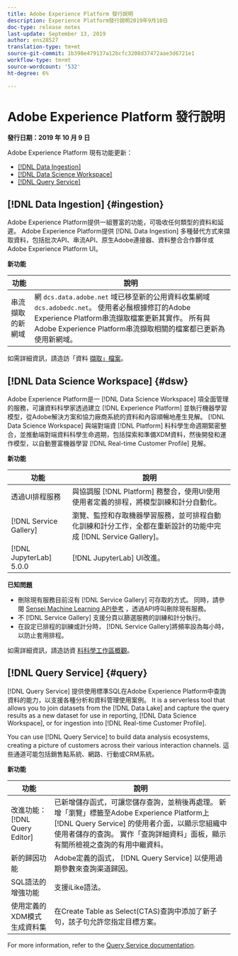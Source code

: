 ```yaml
---
title: Adobe Experience Platform 發行說明
description: Experience Platform發行說明2019年9月10日
doc-type: release notes
last-update: September 13, 2019
author: ens28527
translation-type: tm+mt
source-git-commit: 1b398e479137a12bcfc3208d37472aae3d6721e1
workflow-type: tm+mt
source-wordcount: '532'
ht-degree: 6%

---
```



# Adobe Experience Platform 發行說明

**發行日期：2019 年 10 月 9 日**

Adobe Experience Platform 現有功能更新：

* [[!DNL Data Ingestion]](#ingestion)
* [[!DNL Data Science Workspace]](#dsw)
* [[!DNL Query Service]](#query)

## [!DNL Data Ingestion] {#ingestion}

Adobe Experience Platform提供一組豐富的功能，可吸收任何類型的資料和延遲。 Adobe Experience Platform提供 [!DNL Data Ingestion] 多種替代方式來擷取資料，包括批次API、串流API、原生Adobe連接器、資料整合合作夥伴或Adobe Experience Platform UI。

**新功能**

| 功能 | 說明 |
| ----------- | ---------- |
| 串流擷取的新網域 | 網 `dcs.data.adobe.net` 域已移至新的公用資料收集網域 `dcs.adobedc.net`。 使用者必鬚根據修訂的Adobe Experience Platform串流擷取檔案更新其實作。 所有與Adobe Experience Platform串流擷取相關的檔案都已更新為使用新網域。 |

如需詳細資訊，請造訪「資料 [擷取」檔案](../../ingestion/home.md)。

## [!DNL Data Science Workspace] {#dsw}

Adobe Experience Platform是一 [!DNL Data Science Workspace] 項全面管理的服務，可讓資料科學家透過建立 [!DNL Experience Platform] 並執行機器學習模型，從Adobe解決方案和協力廠商系統的資料和內容順暢地產生見解。 [!DNL Data Science Workspace] 與端對端資 [!DNL Platform] 料科學生命週期緊密整合，並推動端對端資料科學生命週期，包括探索和準備XDM資料，然後開發和運作模型，以自動豐富機器學習 [!DNL Real-time Customer Profile] 見解。

**新功能**

| 功能 | 說明 |
| -----------| ---------- |
| 透過UI排程服務 | 與協調服 [!DNL Platform] 務整合，使用UI使用使用者定義的排程，將模型訓練和計分自動化。 |
| [!DNL Service Gallery] | 瀏覽、監控和存取機器學習服務，並可排程自動化訓練和計分工作，全都在重新設計的功能中完成 [!DNL Service Gallery]。 |
| [!DNL JupyterLab] 5.0.0 | [!DNL JupyterLab] UI改進。 |

**已知問題**

* 刪除現有服務目前沒有 [!DNL Service Gallery] 可存取的方式。 同時，請參閱 [Sensei Machine Learning API參考](https://www.adobe.io/apis/experienceplatform/home/api-reference.html#!acpdr/swagger-specs/sensei-ml-api.yaml) ，透過API呼叫刪除現有服務。
* 不 [!DNL Service Gallery] 支援分頁以篩選服務的訓練和計分執行。
* 在設定已排程的訓練或計分時， [!DNL Service Gallery]將頻率設為每小時，以防止套用排程。

如需詳細資訊，請造訪資 [料科學工作區概觀](../../data-science-workspace/home.md)。

## [!DNL Query Service] {#query}

[!DNL Query Service] 提供使用標準SQL在Adobe Experience Platform中查詢資料的能力，以支援各種分析和資料管理使用案例。 It is a serverless tool that allows you to join datasets from the [!DNL Data Lake] and capture the query results as a new dataset for use in reporting, [!DNL Data Science Workspace], or for ingestion into [!DNL Real-time Customer Profile].

You can use [!DNL Query Service] to build data analysis ecosystems, creating a picture of customers across their various interaction channels. 這些通道可能包括銷售點系統、網路、行動或CRM系統。

**新功能**

| 功能 | 說明 |
| -----------| ---------- |
| 改進功能： [!DNL Query Editor] | 已新增儲存函式，可讓您儲存查詢，並稍後再處理。 新增「瀏覽」標籤至Adobe Experience Platform上 [!DNL Query Service] 的使用者介面，以顯示您組織中使用者儲存的查詢。 實作「查詢詳細資料」面板，顯示有關所檢視之查詢的有用中繼資料。 |
| 新的歸因功能 | Adobe定義的函式， [!DNL Query Service] 以使用過期參數來查詢渠道歸因。 |
| SQL語法的增強功能 | 支援iLike語法。 |
| 使用定義的XDM模式生成資料集 | 在Create Table as Select(CTAS)查詢中添加了新子句，該子句允許您指定目標方案。 |

For more information, refer to the [Query Service documentation](../../query-service/home.md).